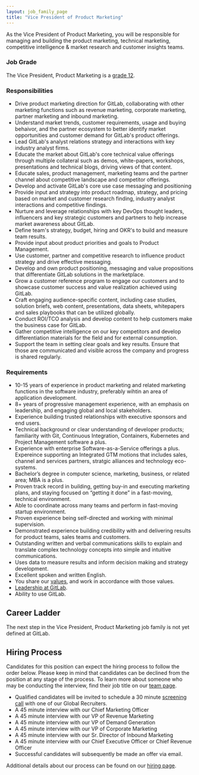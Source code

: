 ```yaml
---
layout: job_family_page
title: "Vice President of Product Marketing"
---
```


As the Vice President of Product Marketing, you will be responsible for managing and building the product marketing, technical marketing, competitive intelligence & market research and customer insights teams.

### Job Grade 

The Vice President, Product Marketing is a [grade 12](/handbook/total-rewards/compensation/compensation-calculator/#gitlab-job-grades).

### Responsibilities

* Drive product marketing direction for GitLab, collaborating with other marketing functions such as revenue marketing, corporate marketing, partner marketing and inbound marketing.
* Understand market trends, customer requirements, usage and buying behaivor, and the partner ecosystem to better identify market opportunities and customer demand for GitLab's product offerings.
* Lead GitLab's analyst relations strategy and interactions with key industry analyst firms.
* Educate the market about GitLab's core technical value offerings through multiple collateral such as demos, white-papers, workshops, presentations and technical blogs, driving views of that content.
* Educate sales, product management, marketing teams and the partner channel about competitive landscape and competitor offerings.
* Develop and activate GitLab's core use case messaging and positioning
* Provide input and strategy into product roadmap, strategy, and pricing based on market and customer research finding, industry analyst interactions and competitive findings.
* Nurture and leverage relationships with key DevOps thought leaders, influencers and key strategic customers and partners to help increase market awareness about GitLab.
* Define team's strategy, budget, hiring and OKR's to build and measure team results.
* Provide input about product priorities and goals to Product Management.
* Use customer, partner and competitive research to influence product strategy and drive effective messaging.
* Develop and own product positioning, messaging and value propositions that differentiate GitLab solutions in the marketplace.
* Grow a customer reference program to engage our customers and to showcase customer success and value realization achieved using GitLab.
* Craft engaging audience-specific content, including case studies, solution briefs, web content, presentations, data sheets, whitepapers and sales playbooks that can be utilized globally.
* Conduct ROI/TCO analysis and develop content to help customers make the business case for GitLab.
* Gather competitive intelligence on our key competitors and develop differentiation materials for the field and for external consumption.
* Support the team in setting clear goals and key results. Ensure that those are communicated and visible across the company and progress is shared regularly.

### Requirements

* 10-15 years of experience in product marketing and related marketing functions in the software industry, preferably wihtin an area of application development.
* 8+ years of progressive management experience, with an emphasis on leadership, and engaging global and local stakeholders.
* Experience building trusted relationships with executive sponsors and end users.
* Technical background or clear understanding of developer products; familiarity with Git, Continuous Integration, Containers, Kubernetes and Project Management software a plus.
* Experience with enterprise Software-as-a-Service offerings a plus.
Expereince supporting an Integrated GTM motions that includes sales, channel and services partners, stratgic alliances and technology eco-systems.  
* Bachelor’s degree in computer science, marketing, business, or related area; MBA is a plus.
* Proven track record in building, getting buy-in and executing marketing plans, and staying focused on “getting it done” in a fast-moving, technical environment.
* Able to coordinate across many teams and perform in fast-moving startup environment.
* Proven experience being self-directed and working with minimal supervision.
* Demonstrated experience building credibility with and delivering results for product teams, sales teams and customers.
* Outstanding written and verbal communications skills to explain and translate complex technology concepts into simple and intuitive communications.
* Uses data to measure results and inform decision making and strategy development.
* Excellent spoken and written English.
* You share our [values](/handbook/values/), and work in accordance with those values.
* [Leadership at GitLab](https://about.gitlab.com/company/team/structure/#director-group).
* Ability to use GitLab.

## Career Ladder

The next step in the Vice President, Product Marketing job family is not yet defined at GitLab.

## Hiring Process

Candidates for this position can expect the hiring process to follow the order below. Please keep in mind that candidates can be declined from the position at any stage of the process. To learn more about someone who may be conducting the interview, find their job title on our [team page](/company/team).

* Qualified candidates will be invited to schedule a 30 minute [screening call](/handbook/hiring/interviewing/#conducting-a-screening-call) with one of our Global Recruiters.
* A 45 minute interview with our Chief Marketing Officer
* A 45 minute interview with our VP of Revenue Marketing
* A 45 minute interview with our VP of Demand Generation
* A 45 minute interview with our VP of Corporate Marketing
* A 45 minute interview with our Sr. Director of Inbound Marketing
* A 45 minute interview with our Chief Executive Officer or Chief Revenue Officer
* Successful candidates will subsequently be made an offer via email.

Additional details about our process can be found on our [hiring page](/handbook/hiring/).
